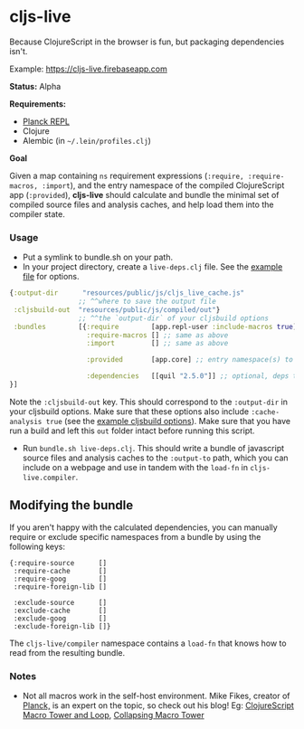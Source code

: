 # cljs-live

Because ClojureScript in the browser is fun, but packaging dependencies isn't.

Example: https://cljs-live.firebaseapp.com

**Status:** Alpha

**Requirements:**

- [Planck REPL](planck-repl.org)
- Clojure
- Alembic (in `~/.lein/profiles.clj`)

**Goal**

Given a map containing `ns` requirement expressions (`:require, :require-macros, :import`), and the entry namespace of the compiled ClojureScript app (`:provided`), **cljs-live** should calculate and bundle the minimal set of compiled source files and analysis caches, and help load them into the compiler state.

### Usage

- Put a symlink to bundle.sh on your path.
- In your project directory, create a `live-deps.clj` file. See the [example file](https://github.com/mhuebert/cljs-live/blob/master/live-deps.clj) for options.

```clj
{:output-dir      "resources/public/js/cljs_live_cache.js"
                 ;; ^^where to save the output file
 :cljsbuild-out  "resources/public/js/compiled/out"}
                 ;; ^^the `output-dir` of your cljsbuild options
 :bundles        [{:require        [app.repl-user :include-macros true] ;; entry namespace(s) to include in package
                   :require-macros [] ;; same as above
                   :import         [] ;; same as above

                   :provided       [app.core] ;; entry namespace(s) to the _compiled_ app

                   :dependencies   [[quil "2.5.0"]] ;; optional, deps that are not in `lein classpath`
}]
```

Note the `:cljsbuild-out` key. This should correspond to the `:output-dir` in your cljsbuild options. Make sure that these options also include `:cache-analysis true` (see the [example cljsbuild options](https://github.com/mhuebert/cljs-live/blob/master/script/build_example.clj)). Make sure that you have run a build and left this `out` folder intact before running this script.

- Run `bundle.sh live-deps.clj`. This should write a bundle of javascript source files and analysis caches to the `:output-to` path, which you can include on a webpage and use in tandem with the `load-fn` in `cljs-live.compiler`.

## Modifying the bundle

If you aren't happy with the calculated dependencies, you can manually require or exclude specific namespaces from a bundle by using the following keys:

```
{:require-source      []
 :require-cache       []
 :require-goog        []
 :require-foreign-lib []

 :exclude-source      []
 :exclude-cache       []
 :exclude-goog        []
 :exclude-foreign-lib []}
```

The `cljs-live/compiler` namespace contains a `load-fn` that knows how to read from the resulting bundle.

### Notes

- Not all macros work in the self-host environment. Mike Fikes, creator of [Planck,](planck-repl.org) is an expert on the topic, so check out his blog! Eg: [ClojureScript Macro Tower and Loop](http://blog.fikesfarm.com/posts/2015-12-18-clojurescript-macro-tower-and-loop.html), [Collapsing Macro Tower](http://blog.fikesfarm.com/posts/2016-03-04-collapsing-macro-tower.html)
